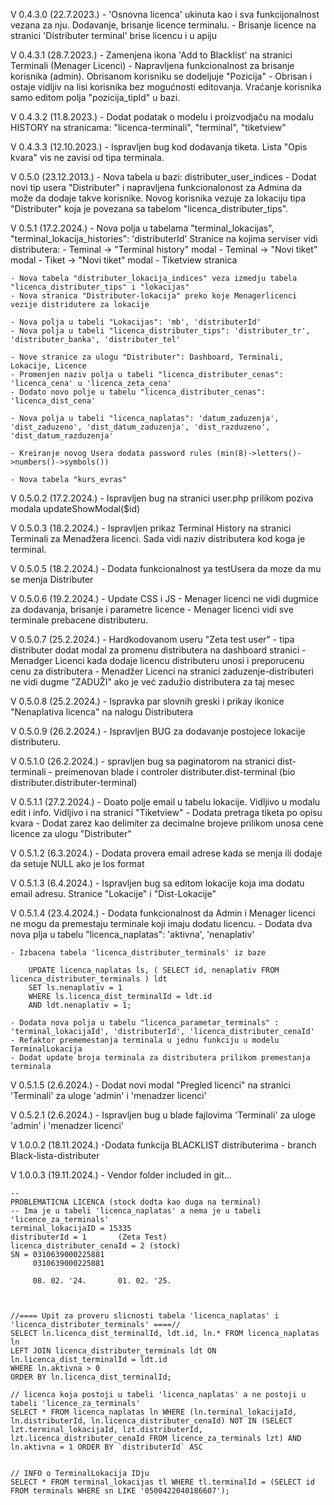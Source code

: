 V 0.4.3.0 (22.7.2023.)
    - 'Osnovna licenca' ukinuta kao i sva funkcijonalnost vezana za nju. Dodavanje, brisanje licence terminalu. 
    - Brisanje licence na stranici 'Distributer terminal' brise licencu i u apiju

V 0.4.3.1 (28.7.2023.)
    - Zamenjena ikona 'Add to Blacklist' na stranici Terminali (Menager Licenci)
    - Napravljena funkcionalnost za brisanje korisnika (admin). Obrisanom korisniku se dodeljuje "Pozicija" - Obrisan i ostaje vidljiv na lisi korisnika bez mogućnosti editovanja. Vraćanje korisnika samo editom polja "pozicija_tipId" u bazi.

V 0.4.3.2 (11.8.2023.)
    - Dodat podatak o modelu i proizvodjaču na modalu HISTORY na stranicama: "licenca-terminali", "terminal", "tiketview"

V 0.4.3.3 (12.10.2023.)
    - Ispravljen bug kod dodavanja tiketa. Lista "Opis kvara" vis ne zavisi od tipa terminala. 

V 0.5.0 (23.12.2013.)
    - Nova tabela u bazi: distributer_user_indices
    - Dodat novi tip usera "Distributer" i napravljena funkcionalonost za Admina da može da dodaje takve korisnike. Novog korisnika vezuje za lokaciju tipa "Distributer" koja je povezana sa tabelom "licenca_distributer_tips".

V 0.5.1 (17.2.2024.)
    - Nova polja u tabelama "terminal_lokacijas", "terminal_lokacija_histories":  'distributerId'
        Stranice na kojima serviser vidi distributera:
            - Teminal -> "Terminal history" modal
            - Teminal -> "Novi tiket" modal
            - Tiket -> "Novi tiket" modal
            - Tiketview stranica

    - Nova tabela "distributer_lokacija_indices" veza izmedju tabela "licenca_distributer_tips" i "lokacijas"
    - Nova stranica "Distributer-lokacija" preko koje Menagerlicenci vezije distridutere za lokacije

    - Nova polja u tabeli "Lokacijas": 'mb', 'distributerId'
    - Nova polja u tabeli "licenca_distributer_tips": 'distributer_tr', 'distributer_banka', 'distributer_tel'

    - Nove stranice za ulogu "Distributer": Dashboard, Terminali, Lokacije, Licence
    - Promenjen naziv polja u tabeli "licenca_distributer_cenas": 'licenca_cena' u 'licenca_zeta_cena'
    - Dodato novo polje u tabelu "licenca_distributer_cenas": 'licenca_dist_cena'

    - Nova polja u tabeli "licenca_naplatas": 'datum_zaduzenja', 'dist_zaduzeno', 'dist_datum_zaduzenja', 'dist_razduzeno', 'dist_datum_razduzenja'
    
    - Kreiranje novog Usera dodata password rules (min(8)->letters()->numbers()->symbols())

    - Nova tabela "kurs_evras"

V 0.5.0.2  (17.2.2024.)
    - Ispravljen bug na stranici user.php prilikom poziva modala updateShowModal($id)

V 0.5.0.3  (18.2.2024.)
    - Ispravljen prikaz Terminal History na stranici Terminali za Menadžera licenci. Sada vidi naziv distributera kod koga je terminal.

V 0.5.0.5  (18.2.2024.)
    - Dodata funkcionalnost ya testUsera da moze da mu se menja Distributer

V 0.5.0.6 (19.2.2024.)
    - Update CSS i JS
    - Menager licenci ne vidi dugmice za dodavanja, brisanje i parametre licence
    - Menager licenci vidi sve terminale prebacene distributeru.

V 0.5.0.7 (25.2.2024.)
    - Hardkodovanom useru "Zeta test user" - tipa distributer dodat modal za promenu distributera na dashboard stranici
    - Menadger Licenci kada dodaje licencu distributeru unosi i preporucenu cenu za distributera
    - Menadžer Licenci na stranici zaduzenje-distributeri ne vidi dugme "ZADUŽI" ako je već zadužio distributera za taj mesec

V 0.5.0.8 (25.2.2024.)
    - Ispravka par slovnih greski i prikay ikonice "Nenaplativa licenca" na nalogu Distributera

V 0.5.0.9 (26.2.2024.)
    - Ispravljen BUG za dodavanje postojece lokacije distributeru.

V 0.5.1.0 (26.2.2024.)
    - spravljen bug sa paginatorom na stranici dist-terminali
    - preimenovan blade i controler distributer.dist-terminal (bio distributer.distributer-terminal)

V 0.5.1.1 (27.2.2024.)
    - Doato polje email u tabelu lokacije. Vidljivo u modalu edit i info. Vidljivo i na stranici "Tiketview"
    - Dodata pretraga tiketa po opisu kvara
    - Dodat zarez kao delimiter za decimalne brojeve prilikom unosa cene licence za ulogu "Distributer"

V 0.5.1.2 (6.3.2024.)
    - Dodata provera email adrese kada se menja ili dodaje da setuje NULL ako je los format

V 0.5.1.3 (6.4.2024.)
    - Ispravljen bug sa editom lokacije koja ima dodatu email adresu. Stranice "Lokacije" i "Dist-Lokacije"


V 0.5.1.4 (23.4.2024.)
    - Dodata funkcionalnost da Admin i Menager licenci ne mogu da premestaju terminale koji imaju dodatu licencu.
    - Dodata dva nova plja u tabelu "licenca_naplatas": 'aktivna', 'nenaplativ'
    
    - Izbacena tabela 'licenca_distributer_terminals' iz baze

        UPDATE licenca_naplatas ls, ( SELECT id, nenaplativ FROM licenca_distributer_terminals ) ldt
        SET ls.nenaplativ = 1
        WHERE ls.licenca_dist_terminalId = ldt.id
        AND ldt.nenaplativ = 1;

    - Dodata nova polja u tabelu "licenca_parametar_terminals" : 'terminal_lokacijaId', 'distributerId', 'licenca_distributer_cenaId'
    - Refaktor prememestanja terminala u jednu funkciju u modelu TerminalLokacija
    - Dodat update broja terminala za distributera prilikom premestanja terminala

V 0.5.1.5 (2.6.2024.)
    - Dodat novi modal "Pregled licenci" na stranici 'Terminali' za uloge 'admin' i 'menadzer licenci'

V 0.5.2.1 (2.6.2024.)
    - Ispravljen bug u blade fajlovima 'Terminali' za uloge 'admin' i 'menadzer licenci'

V 1.0.0.2 (18.11.2024.)
    -Dodata funkcija BLACKLIST distributerima - branch Black-lista-distributer

V 1.0.0.3 (19.11.2024.)
    - Vendor folder included in git...

    --
    PROBLEMATICNA LICENCA (stock dodta kao duga na terminal)
    -- Ima je u tabeli 'licenca_naplatas' a nema je u tabeli 'licence_za_terminals'
    terminal_lokacijaID = 15335
    distributerId = 1       (Zeta Test)
    licenca_distributer_cenaId = 2 (stock)
    SN = 0310639000225881 
         0310639000225881

         08. 02. '24. 		01. 02. '25. 



    //==== Upit za proveru slicnosti tabela 'licenca_naplatas' i 'licenca_distributer_terminals' ====//
    SELECT ln.licenca_dist_terminalId, ldt.id, ln.* FROM licenca_naplatas ln
    LEFT JOIN licenca_distributer_terminals ldt ON ln.licenca_dist_terminalId = ldt.id
    WHERE ln.aktivna > 0
    ORDER BY ln.licenca_dist_terminalId;

    // licenca koja postoji u tabeli 'licenca_naplatas' a ne postoji u tabeli 'licence_za_terminals'
    SELECT * FROM licenca_naplatas ln WHERE (ln.terminal_lokacijaId, ln.distributerId, ln.licenca_distributer_cenaId) NOT IN (SELECT lzt.terminal_lokacijaId, lzt.distributerId, lzt.licenca_distributer_cenaId FROM licence_za_terminals lzt) AND ln.aktivna = 1 ORDER BY `distributerId` ASC 


    // INFO o TerminalLokacija IDju
    SELECT * FROM terminal_lokacijas tl WHERE tl.terminalId = (SELECT id FROM terminals WHERE sn LIKE '0500422040186607'); 
